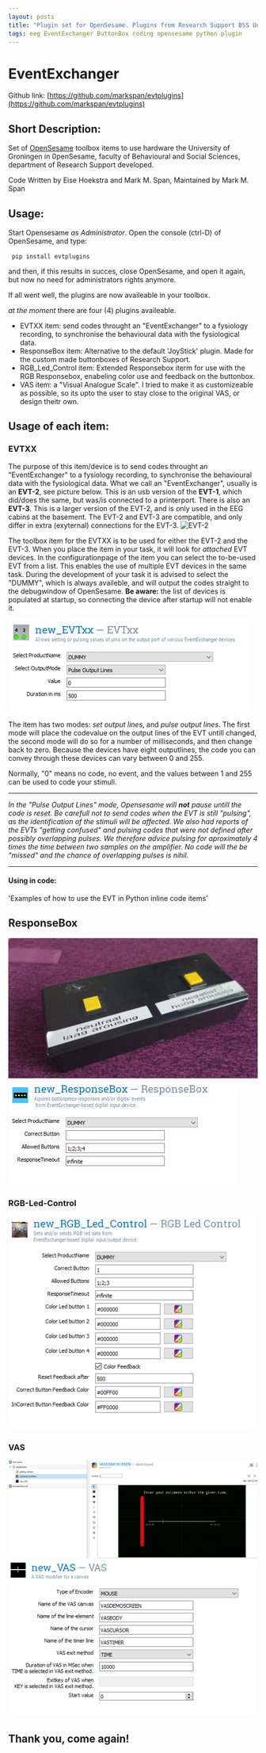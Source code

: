 ```yaml
---
layout: posts
title: "Plugin set for OpenSesame. Plugins from Research Support BSS University of Groningen"
tags: eeg EventExchanger ButtonBox coding opensesame python plugin
---
```


# EventExchanger

Github link:
[https://github.com/markspan/evtplugins](https://github.com/markspan/evtplugins)

## Short Description:

Set of [OpenSesame](https://osdoc.cogsci.nl/) toolbox items to use hardware the University of Groningen in 0penSesame,
faculty of Behavioural and Social Sciences, department of Research Support developed.

Code Written by Eise Hoekstra and Mark M. Span, Maintained by Mark M. Span

## Usage:

Start Opensesame *as Administrator*.
Open the console (ctrl-D) of OpenSesame, and type:

```
 pip install evtplugins
```
and then, if this results in succes, close OpenSesame, and open it again, but now no need for administrators rights anymore.

If all went well, the plugins are now availeable in your toolbox.


*at the moment* there are four (4) plugins availeable. 

- EVTXX item: send codes throught an "EventExchanger" to a fysiology recording, to synchronise the behavioural data with the fysiological data.
- ResponseBox item: Alternative to the default 'JoyStick' plugin. Made for the custom made buttonboxes of Research Support.
- RGB_Led_Control item: Extended Responsebox iterm for use with the RGB Responsebox, enabeling color use and feedback on the buttonbox.
- VAS item: a "Visual Analogue Scale". I tried to make it as customizeable as possible, so its upto the user to stay close to the original VAS, or design theitr own.


## Usage of each item:

### EVTXX
The purpose of this item/device is to send codes throught an "EventExchanger" to a fysiology recording, to synchronise the behavioural data with the fysiological data.
What we call an "EventExchanger", usually is an **EVT-2**, see picture below. This is an usb version of the **EVT-1**, which did/does the same, but was/is connected to a printerport. 
There is also an **EVT-3**. This is a larger version of the EVT-2, and is only used in the EEG cabins at the basement. The EVT-2 and EVT-3 are compatible, and only differ in extra (exyternal) connections for the EVT-3.
![EVT-2](/images/EVT-2.jpg)

The toolbox item for the EVTXX is to be used for either the EVT-2 and the EVT-3. When you place the item in your task, it will look for *attached* EVT devices. 
In the configurationpage of the item you can select the to-be-used EVT from a list. This enables the use of multiple EVT devices in the same task. During the development of your task it is
advised to select the "DUMMY", which is always availeble, and will output the codes straight to the debugwindow of OpenSesame. **Be aware:** the list of devices is populated at startup, so connecting 
the device after startup will not enable it. 

![EVT-2 config](/images/EVT-config.png)

The item has two modes: *set output lines*, and *pulse output lines*. The first mode will place the codevalue on the output lines of the EVT untill changed, the second mode will
do so for a number of milliseconds, and then change back to zero. Because the devices have eight outputlines, the code you can convey through these devices can vary between 0 and 255.

Normally, "0" means no code, no event, and the values between 1 and 255 can be used to code your stimuli. 

---
*In the "Pulse Output Lines" mode, Opensesame will **not** pause untill the code is reset. Be carefull not to send codes when the EVT is still "pulsing", as the identification of the stimuli will be affected. We also had reports of the EVTs "getting confused" and pulsing codes that were not defined after possibly overlapping pulses. We therefore advice pulsing for aproximately 4 times the time between two samples on the amplifier. No code will the be "missed" and the chance of overlapping pulses is nihil.*

--- 

#### Using in code:

'Examples of how to use the EVT in Python inline code items'

## ResponseBox
![RSP-12](/images/RSP-12.jpg)
![RSP-12 config](/images/RSP-config.png)
### RGB-Led-Control
![RSP-RGB config](/images/RSP-RGB-config.png)
### VAS
![VAS](/images/VAS1.png)
![VAS config](/images/VAS-config.png)
## Thank you, come again!
```
